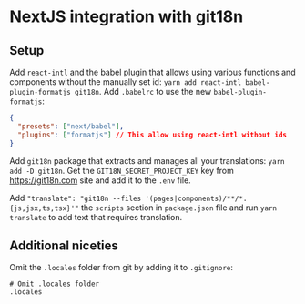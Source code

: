 # NextJS integration with git18n

## Setup

Add `react-intl` and the babel plugin that allows using various functions and components without the manually set id: `yarn add react-intl babel-plugin-formatjs git18n`. Add `.babelrc` to use the new `babel-plugin-formatjs`:

```json
{
  "presets": ["next/babel"],
  "plugins": ["formatjs"] // This allow using react-intl without ids
}
```

Add `git18n` package that extracts and manages all your translations: `yarn add -D git18n`. Get the `GIT18N_SECRET_PROJECT_KEY` key from https://git18n.com site and add it to the `.env` file.

Add `"translate": "git18n --files '(pages|components)/**/*.{js,jsx,ts,tsx}'"` the `scripts` section in `package.json` file and run `yarn translate` to add text that requires translation.

## Additional niceties

Omit the `.locales` folder from git by adding it to `.gitignore`:

```
# Omit .locales folder
.locales
```

